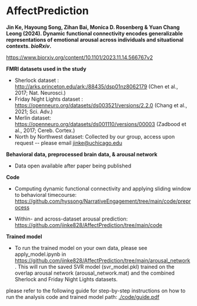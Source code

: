 # AffectPrediction

**Jin Ke, Hayoung Song, Zihan Bai, Monica D. Rosenberg & Yuan Chang Leong (2024). Dynamic functional connectivity encodes generalizable representations of emotional arousal across individuals and situational contexts. _bioRxiv_.**  

https://www.biorxiv.org/content/10.1101/2023.11.14.566767v2
       
         
**FMRI datasets used in the study**          

* Sherlock dataset : http://arks.princeton.edu/ark:/88435/dsp01nz8062179 (Chen et al., 2017; Nat. Neurosci.)  
* Friday Night Lights dataset : https://openneuro.org/datasets/ds003521/versions/2.2.0 (Chang et al., 2021; Sci. Adv.)  
* Merlin dataset: https://openneuro.org/datasets/ds001110/versions/00003 (Zadbood et al., 2017; Cereb. Cortex.)  
* North by Northwest dataset: Collected by our group, access upon request -- please email jinke@uchicago.edu  

**Behavioral data, preprocessed brain data, & arousal network**       

* Data open available after paper being published

**Code**      
* Computing dynamic functional connectivity and applying sliding window to behavioral timecourse: 
https://github.com/hyssong/NarrativeEngagement/tree/main/code/preprocess

* Within- and across-dataset arousal prediction:             
https://github.com/jinke828/AffectPrediction/tree/main/code

**Trained model**
* To run the trained model on your own data, please see apply_model.ipynb in https://github.com/jinke828/AffectPrediction/tree/main/arousal_network. This will run the saved SVR model (svr_model.pkl) trained on the overlap arousal network (arousal_network.mat) and the combined Sherlock and Friday Night Lights datasets.

please refer to the following guide for step-by-step instructions on how to run the analysis code and trained model
path: [./code/guide.pdf](https://github.com/jinke828/AffectPrediction/blob/main/code/Code_guide.pdf)

